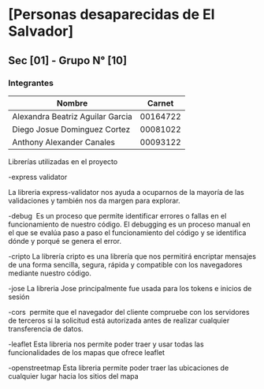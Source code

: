 # [Personas desaparecidas de El Salvador]

## Sec [01] - Grupo N° [10]

### Integrantes

| Nombre                                        | Carnet        |
| --------------------------------------------- | ------------- |
| Alexandra Beatriz Aguilar Garcia              | 00164722      |
| Diego Josue Dominguez Cortez                  | 00081022      |
| Anthony Alexander Canales                     | 00093122      |


Librerías utilizadas en el proyecto 

-express validator 

La libreria express-validator nos ayuda a ocuparnos de la mayoría de las validaciones y también nos da margen para explorar. 

-debug
 Es un proceso que permite identificar errores o fallas en el funcionamiento de nuestro código. El debugging es un proceso manual en el que se evalúa paso a paso el funcionamiento del código y se identifica dónde y porqué se genera el error.

-cripto
La librería cripto es una librería que nos permitirá encriptar mensajes de una forma sencilla, segura, rápida y compatible con los navegadores mediante nuestro código.

-jose
La libreria Jose principalmente fue usada para los tokens e inicios de sesión 

-cors
 permite que el navegador del cliente compruebe con los servidores de terceros si la solicitud está autorizada antes de realizar cualquier transferencia de datos.

-leaflet
Esta libreria nos permite poder traer y usar todas las funcionalidades de los mapas que ofrece leaflet

-openstreetmap
Esta libreria permite poder traer las ubicaciones de cualquier lugar hacia los sitios del mapa 